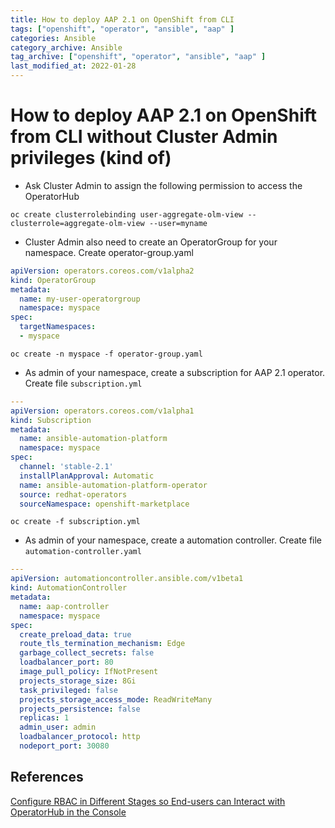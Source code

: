 ```yaml
---
title: How to deploy AAP 2.1 on OpenShift from CLI
tags: ["openshift", "operator", "ansible", "aap" ]
categories: Ansible
category_archive: Ansible
tag_archive: ["openshift", "operator", "ansible", "aap" ]
last_modified_at: 2022-01-28
---
```


# How to deploy AAP 2.1 on OpenShift from CLI without Cluster Admin privileges (kind of)

- Ask Cluster Admin to assign the following permission to access the OperatorHub

```
oc create clusterrolebinding user-aggregate-olm-view --clusterrole=aggregate-olm-view --user=myname
```

- Cluster Admin also need to create an OperatorGroup for your namespace. Create operator-group.yaml

```yaml
apiVersion: operators.coreos.com/v1alpha2
kind: OperatorGroup
metadata:
  name: my-user-operatorgroup
  namespace: myspace
spec:
  targetNamespaces:
  - myspace
```

```shell
oc create -n myspace -f operator-group.yaml
````

- As admin of your namespace, create a subscription for AAP 2.1 operator.  Create file `subscription.yml`

```yaml
---
apiVersion: operators.coreos.com/v1alpha1
kind: Subscription
metadata:
  name: ansible-automation-platform
  namespace: myspace
spec:
  channel: 'stable-2.1'
  installPlanApproval: Automatic
  name: ansible-automation-platform-operator
  source: redhat-operators
  sourceNamespace: openshift-marketplace
```

```shell
oc create -f subscription.yml
```

- As admin of your namespace, create a automation controller.  Create file `automation-controller.yaml`

```yaml
---
apiVersion: automationcontroller.ansible.com/v1beta1
kind: AutomationController
metadata:
  name: aap-controller
  namespace: myspace
spec:
  create_preload_data: true
  route_tls_termination_mechanism: Edge
  garbage_collect_secrets: false
  loadbalancer_port: 80
  image_pull_policy: IfNotPresent
  projects_storage_size: 8Gi
  task_privileged: false
  projects_storage_access_mode: ReadWriteMany
  projects_persistence: false
  replicas: 1
  admin_user: admin
  loadbalancer_protocol: http
  nodeport_port: 30080
```

## References
[Configure RBAC in Different Stages so End-users can Interact with OperatorHub in the Console](https://access.redhat.com/articles/5182341)
